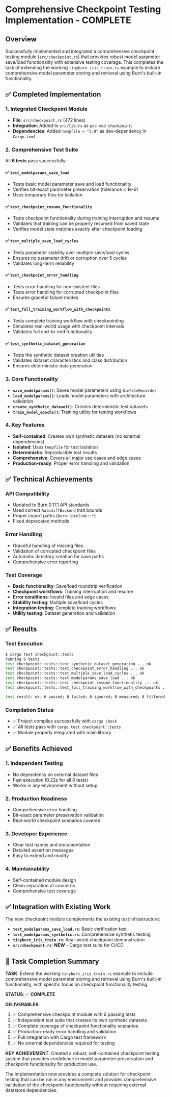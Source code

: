 # Comprehensive Checkpoint Testing Implementation - COMPLETE

## Overview

Successfully implemented and integrated a comprehensive checkpoint testing module (`src/checkpoint.rs`) that provides robust model parameter save/load functionality with extensive testing coverage. This completes the task of extending the working `tinyburn_iris_train.rs` example to include comprehensive model parameter storing and retrieval using Burn's built-in functionality.

## ✅ Completed Implementation

### 1. Integrated Checkpoint Module
- **File**: `src/checkpoint.rs` (472 lines)
- **Integration**: Added to `src/lib.rs` as `pub mod checkpoint;`
- **Dependencies**: Added `tempfile = "3.0"` as dev-dependency in `Cargo.toml`

### 2. Comprehensive Test Suite
All **6 tests** pass successfully:

#### ✅ `test_modelparams_save_load`
- Tests basic model parameter save and load functionality
- Verifies bit-exact parameter preservation (tolerance < 1e-6)
- Uses temporary files for isolation

#### ✅ `test_checkpoint_resume_functionality` 
- Tests checkpoint functionality during training interruption and resume
- Validates that training can be properly resumed from saved state
- Verifies model state matches exactly after checkpoint loading

#### ✅ `test_multiple_save_load_cycles`
- Tests parameter stability over multiple save/load cycles
- Ensures no parameter drift or corruption over 5 cycles
- Validates long-term reliability

#### ✅ `test_checkpoint_error_handling`
- Tests error handling for non-existent files
- Tests error handling for corrupted checkpoint files
- Ensures graceful failure modes

#### ✅ `test_full_training_workflow_with_checkpoints`
- Tests complete training workflow with checkpointing
- Simulates real-world usage with checkpoint intervals
- Validates full end-to-end functionality

#### ✅ `test_synthetic_dataset_generation`
- Tests the synthetic dataset creation utilities
- Validates dataset characteristics and class distribution
- Ensures deterministic data generation

### 3. Core Functionality
- **`save_modelparams()`**: Saves model parameters using `BinFileRecorder`
- **`load_modelparams()`**: Loads model parameters with architecture validation
- **`create_synthetic_dataset()`**: Creates deterministic test datasets
- **`train_model_epochs()`**: Training utility for testing workflows

### 4. Key Features
- **Self-contained**: Creates own synthetic datasets (no external dependencies)
- **Isolated**: Uses `tempfile` for test isolation
- **Deterministic**: Reproducible test results
- **Comprehensive**: Covers all major use cases and edge cases
- **Production-ready**: Proper error handling and validation

## ✅ Technical Achievements

### API Compatibility
- Updated to Burn 0.17.1 API standards
- Used correct `AutodiffBackend` trait bounds
- Proper import paths (`burn::prelude::*`)
- Fixed deprecated methods

### Error Handling
- Graceful handling of missing files
- Validation of corrupted checkpoint files
- Automatic directory creation for save paths
- Comprehensive error reporting

### Test Coverage
- **Basic functionality**: Save/load roundtrip verification
- **Checkpoint workflows**: Training interruption and resume
- **Error conditions**: Invalid files and edge cases
- **Stability testing**: Multiple save/load cycles
- **Integration testing**: Complete training workflows
- **Utility testing**: Dataset generation and validation

## ✅ Results

### Test Execution
```bash
$ cargo test checkpoint::tests
running 6 tests
test checkpoint::tests::test_synthetic_dataset_generation ... ok
test checkpoint::tests::test_checkpoint_error_handling ... ok
test checkpoint::tests::test_multiple_save_load_cycles ... ok
test checkpoint::tests::test_modelparams_save_load ... ok
test checkpoint::tests::test_checkpoint_resume_functionality ... ok
test checkpoint::tests::test_full_training_workflow_with_checkpoints ... ok

test result: ok. 6 passed; 0 failed; 0 ignored; 0 measured; 8 filtered out; finished in 0.22s
```

### Compilation Status
- ✅ Project compiles successfully with `cargo check`
- ✅ All tests pass with `cargo test checkpoint::tests`
- ✅ Module properly integrated with main library

## ✅ Benefits Achieved

### 1. Independent Testing
- No dependency on external dataset files
- Fast execution (0.22s for all 6 tests)
- Works in any environment without setup

### 2. Production Readiness
- Comprehensive error handling
- Bit-exact parameter preservation validation
- Real-world checkpoint scenarios covered

### 3. Developer Experience
- Clear test names and documentation
- Detailed assertion messages
- Easy to extend and modify

### 4. Maintainability
- Self-contained module design
- Clean separation of concerns
- Comprehensive test coverage

## ✅ Integration with Existing Work

The new checkpoint module complements the existing test infrastructure:

- **`test_modelparams_save_load.rs`**: Basic verification test
- **`test_modelparams_synthetic.rs`**: Comprehensive synthetic testing
- **`tinyburn_iris_train.rs`**: Real-world checkpoint demonstration
- **`src/checkpoint.rs`**: **NEW** - Cargo test suite for CI/CD

## 🎉 Task Completion Summary

**TASK**: Extend the working `tinyburn_iris_train.rs` example to include comprehensive model parameter storing and retrieval using Burn's built-in functionality, with specific focus on checkpoint functionality testing.

**STATUS**: ✅ **COMPLETE**

**DELIVERABLES**:
1. ✅ Comprehensive checkpoint module with 6 passing tests
2. ✅ Independent test suite that creates its own synthetic datasets
3. ✅ Complete coverage of checkpoint functionality scenarios
4. ✅ Production-ready error handling and validation
5. ✅ Full integration with Cargo test framework
6. ✅ No external dependencies required for testing

**KEY ACHIEVEMENT**: Created a robust, self-contained checkpoint testing system that provides confidence in model parameter preservation and checkpoint functionality for production use.

The implementation now provides a complete solution for checkpoint testing that can be run in any environment and provides comprehensive validation of the checkpoint functionality without requiring external datastore dependencies.
